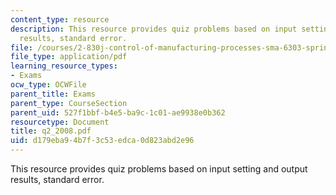 ```yaml
---
content_type: resource
description: This resource provides quiz problems based on input setting and output
  results, standard error.
file: /courses/2-830j-control-of-manufacturing-processes-sma-6303-spring-2008/d179eba94b7f3c53edca0d823abd2e96_q2_2008.pdf
file_type: application/pdf
learning_resource_types:
- Exams
ocw_type: OCWFile
parent_title: Exams
parent_type: CourseSection
parent_uid: 527f1bbf-b4e5-ba9c-1c01-ae9938e0b362
resourcetype: Document
title: q2_2008.pdf
uid: d179eba9-4b7f-3c53-edca-0d823abd2e96
---
```

This resource provides quiz problems based on input setting and output results, standard error.

